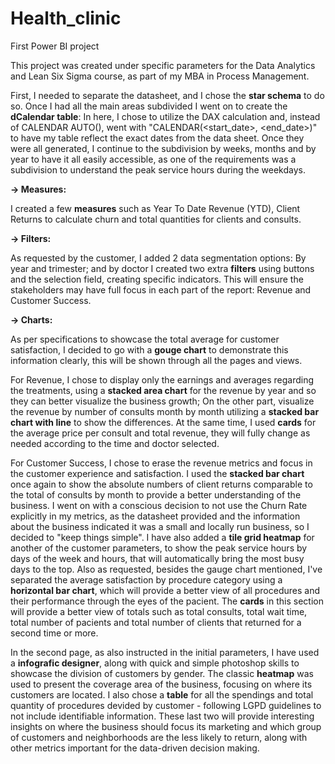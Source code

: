 # Health_clinic
First Power BI project

This project was created under specific parameters for the Data Analytics and Lean Six Sigma course, as part of my MBA in Process Management.

First, I needed to separate the datasheet, and I chose the **star schema** to do so. Once I had all the main areas subdivided I went on to create the **dCalendar table**: In here, I chose to utilize the DAX calculation and, instead of CALENDAR AUTO(), went with "CALENDAR(<start_date>, <end_date>)" to have my table reflect the exact dates from the data sheet. Once they were all generated, I continue to the subdivision by weeks, months and by year to have it all easily accessible, as one of the requirements was a subdivision to understand the peak service hours during the weekdays.

**-> Measures:**

I created a few **measures** such as Year To Date Revenue (YTD), Client Returns to calculate churn and total quantities for clients and consults.

**-> Filters:**

As requested by the customer, I added 2 data segmentation options: By year and trimester; and by doctor
I created two extra **filters** using buttons and the selection field, creating specific indicators. This will ensure the stakeholders may have full focus in each part of the report: Revenue and Customer Success.

**-> Charts:**

As per specifications to showcase the total average for customer satisfaction, I decided to go with a **gouge chart** to demonstrate this information clearly, this will be shown through all the pages and views.

For Revenue, I chose to display only the earnings and averages regarding the treatments, using a **stacked area chart** for the revenue by year and so they can better visualize the business growth; On the other part, visualize the revenue by number of consults month by month utilizing a **stacked bar chart with line** to show the differences. At the same time, I used **cards** for the average price per consult and total revenue, they will fully change as needed according to the time and doctor selected.

For Customer Success, I chose to erase the revenue metrics and focus in the customer experience and satisfaction. I used the **stacked bar chart** once again to show the absolute numbers of client returns comparable to the total of consults by month to provide a better understanding of the business. I went on with a conscious decision to not use the Churn Rate explicitly in my metrics, as the datasheet provided and the information about the business indicated it was a small and locally run business, so I decided to "keep things simple".
I have also added a **tile grid heatmap** for another of the customer parameters, to show the peak service hours by days of the week and hours, that will automatically bring the most busy days to the top.
Also as requested, besides the gauge chart mentioned, I've separated the average satisfaction by procedure category using a **horizontal bar chart**, which will provide a better view of all procedures and their performance through the eyes of the pacient. The **cards** in this section will provide a better view of totals such as total consults, total wait time, total number of pacients and total number of clients that returned for a second time or more.

In the second page, as also instructed in the initial parameters, I have used a **infografic designer**, along with quick and simple photoshop skills to showcase the division of customers by gender. 
The classic **heatmap** was used to present the coverage area of the business, focusing on where its customers are located. I also chose a **table** for all the spendings and total quantity of procedures devided by customer - following LGPD guidelines to not include identifiable information. These last two will provide interesting insights on where the business should focus its marketing and which group of customers and neighborhoods are the less likely to return, along with other metrics important for the data-driven decision making.
